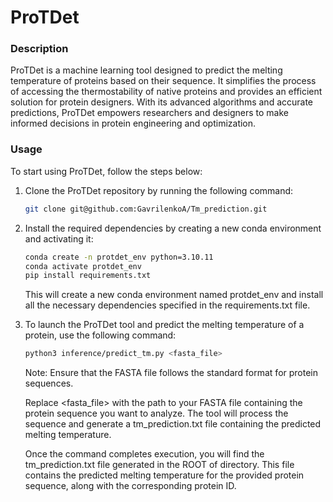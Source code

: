 # ProTDet


### Description

ProTDet is a machine learning tool designed to predict the melting temperature of proteins based on their sequence. It simplifies the process of accessing the thermostability of native proteins and provides an efficient solution for protein designers. With its advanced algorithms and accurate predictions, ProTDet empowers researchers and designers to make informed decisions in protein engineering and optimization.

### Usage

To start using ProTDet, follow the steps below:

1. Clone the ProTDet repository by running the following command:
    
    ```bash
    git clone git@github.com:GavrilenkoA/Tm_prediction.git
    ```
    
2. Install the required dependencies by creating a new conda environment and activating it:
    
    ```bash
    conda create -n protdet_env python=3.10.11
    conda activate protdet_env
    pip install requirements.txt
    ```
    
    This will create a new conda environment named protdet_env and install all the necessary dependencies specified in the requirements.txt
    file.
    
3. To launch the ProTDet tool and predict the melting temperature of a protein, use the following command:
    
    ```bash
    python3 inference/predict_tm.py <fasta_file>
    ```
    

	Note: Ensure that the FASTA file follows the standard format for protein sequences.

	Replace <fasta_file> with the path to your FASTA file containing the protein sequence you want to analyze. The tool will 	process the sequence and generate a tm_prediction.txt file containing the predicted melting temperature.

	Once the command completes execution, you will find the tm_prediction.txt file generated in the ROOT of directory. This file contains the predicted melting temperature for the provided protein sequence, along with the corresponding protein ID.


